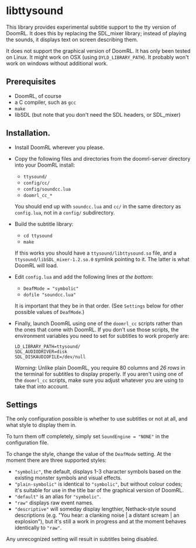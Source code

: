 # libttysound

This library provides experimental subtitle support to the tty version of DoomRL. It does this by replacing the SDL_mixer library; instead of playing the sounds, it displays text on screen describing them.

It does not support the graphical version of DoomRL. It has only been tested on Linux. It might work on OSX (using `DYLD_LIBRARY_PATH`). It probably won't work on windows without additional work.

## Prerequisites

- DoomRL, of course
- a C compiler, such as `gcc`
- `make`
- libSDL (but note that you don't need the SDL headers, or SDL_mixer)

## Installation.

- Install DoomRL wherever you please.
- Copy the following files and directories from the doomrl-server directory into your DoomRL install:
  - `ttysound/`
  - `config/cc/`
  - `config/soundcc.lua`
  - `doomrl_cc_*`

  You should end up with `soundcc.lua` and `cc/` in the same directory as `config.lua`, not in a `config/` subdirectory.
- Build the subtitle library:
  - `cd ttysound`
  - `make`

  If this works you should have a `ttysound/libttysound.so` file, and a `ttysound/libSDL_mixer-1.2.so.0` symlink pointing to it. The latter is what DoomRL will load.
- Edit `config.lua` and add the following lines *at the bottom*:
  - `DeafMode = "symbolic"`
  - `dofile "soundcc.lua"`

  It is important that they be in that order. (See `Settings` below for other possible values of `DeafMode`.)
- Finally, launch DoomRL using one of the `doomrl_cc` scripts rather than the ones that come with DoomRL. If you don't use those scripts, the environment variables you need to set for subtitles to work properly are:

  ```
  LD_LIBRARY_PATH=ttysound/
  SDL_AUDIODRIVER=disk
  SDL_DISKAUDIOFILE=/dev/null
  ```

  *Warning:* Unlike plain DoomRL, you require 80 columns and *26 rows* in the terminal for subtitles to display properly. If you aren't using one of the `doomrl_cc` scripts, make sure you adjust whatever you are using to take that into account.

## Settings

The only configuration possible is whether to use subtitles or not at all, and what style to display them in.

To turn them off completely, simply set `SoundEngine = "NONE"` in the configuration file.

To change the style, change the value of the `DeafMode` setting. At the moment there are three supported styles:

- `"symbolic"`, the default, displays 1-3 character symbols based on the existing monster symbols and visual effects.
- `"plain-symbolic"` is identical to `"symbolic"`, but without colour codes; it's suitable for use in the title bar of the graphical version of DoomRL.
- `"default"` is an alias for `"symbolic"`.
- `"raw"` displays raw event names.
- `"descriptive"` will someday display lengthier, Nethack-style sound descriptions (e.g. "You hear: a clanking noise | a distant scream | an explosion"), but it's still a work in progress and at the moment behaves identically to `"raw"`.

Any unrecognized setting will result in subtitles being disabled.
